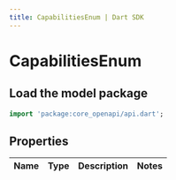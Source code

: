 ```yaml
---
title: CapabilitiesEnum | Dart SDK
---
```


# CapabilitiesEnum

## Load the model package
```dart
import 'package:core_openapi/api.dart';
```

## Properties
Name | Type | Description | Notes
------------ | ------------- | ------------- | -------------




